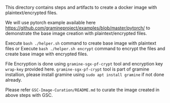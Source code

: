 This directory contains steps and artifacts to create a docker image with plaintext/encrypted files.

We will use pytorch example available here https://github.com/gramineproject/examples/blob/master/pytorch/
to demonstrate the base image creation with plaintext/encrypted files.

Execute `bash ./helper.sh` command to create base image with plaintext files or 
Execute `bash ./helper.sh encrypt` command to encrypt the files and create base image with
encrypted files.

File Encryption is done using `gramine-sgx-pf-crypt` tool and encryption key `wrap-key` provided here.
`gramine-sgx-pf-crypt` tool is part of gramine installion, please install gramine using 
`sudo apt install gramine` if not done already.

Please refer `GSC-Image-Curation/README.md` to curate the image created in above steps with GSC.
